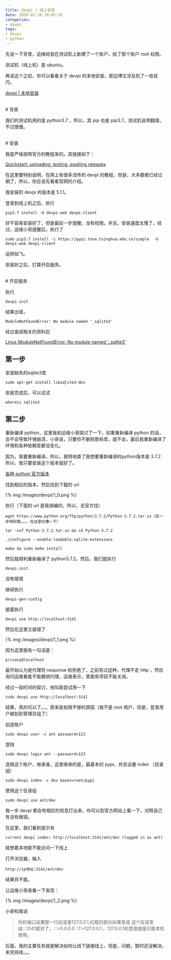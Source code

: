 ```yaml
---
title: devpi | 线上安装
date: 2020-02-20 20:05:16
categories:
- devpi
tags:
- devpi
- python
---
```

先说一下背景，运维给我在测试机上新建了一个账户，给了那个账户 root 权限。

测试机（线上机）是 ubuntu。

再读这个之前，你可以看看关于 devpi 的本地安装，那边博文涉及到了一些技巧。

[devpi | 本地安装](https://benpaodewoniu.github.io/2020/02/10/devpi0/)

<!-- more -->

<br/>
# 背景
<br/>

我们的测试机用的是 python3.7 ，所以，其 pip 也是 pip3.7。测试机自带翻墙，不过很慢。

<br/>
# 安装
<br/>

我是严格按照官方的教程来的。其链接如下：

 [Quickstart: uploading, testing, pushing releases](https://devpi.net/docs/devpi/devpi/5.2/+d/quickstart-releaseprocess.html#installing-devpi-client-and-server)

 在这里要特别说明，在网上有很多流传的 devpi 的教程，但是，大多数都已经过期了，所以，你应该先看看官网的介绍。

 我安装的 devpi 的版本是 5.1.1。

 登录到线上机之后，执行

 	pip3.7 install -U devpi-web devpi-client

好不容易安装好了，但是最后一步提醒，没有权限。并且，安装速度太慢了，经过，运维小哥提醒后，执行了

	sudo pip3.7 install -i https://pypi.tuna.tsinghua.edu.cn/simple  -U devpi-web devpi-client

运转如飞。

安装好之后，打算开启服务。

<br/>
# 开启服务
<br/>

执行

	devpi-init

结果出错，

	ModuleNotFoundError: No module named '_sqlite3'

经过查阅相关的资料后

[Linux ModuleNotFoundError: No module named '_sqlite3'](https://blog.csdn.net/qq_38687287/article/details/84840615)

## 第一步

安装缺失的sqlite3库

	sudo apt-get install libsqlite3-dev

安装完成后，可以试试

	whereis sqlite3

## 第二步

重新编译 python，这里我和运维小哥探讨了一下，如果重新编译 python 的话，会不会导致环境崩溃，小哥说，只要你不删除那些库，就不会，最后我重新编译了环境和各种依赖库都没变化。

因为，我要重新编译，所以，我特地查了我想要重新编译的python版本是 3.7.2 所以，我只要安装这个版本就好了。

[各种 python 官方版本](https://www.python.org/ftp/python/)

找到相应的版本，然后找到下载的 url

{% img /images/devpi/1_0.png %}

执行（下面的 url 是我胡编的，所以，去官方找）

	wget https://www.python.org/ftp/python/3.7.2/Python-3.7.2.tar.xz（这一步特别慢。。。，在这里吐槽一下）

	tar -xvf Python-3.7.2.tar.xz && cd Python-3.7.2

	./configure --enable-loadable-sqlite-extensions

	make && sudo make install

然后就顺利重新编译了 python3.7.2。然后，我们就执行

	devpi-init

没有报错

继续执行

	devpi-gen-config

接着执行

	devpi use http://localhost:3141

然后在这里又报错了

{% img /images/devpi/1_1.png %}

因为这里面有一句话是：

	privoxy@localhost

最开始认为是代理将 response 给拒绝了，之前有过这种，代理不走 http ，然后询问运维看能不能撤销代理，运维表示，里面有项目不能关闭。

经过一段时间的探讨，他叫我尝试用一下

	sudo devpi use http://localhost:3141

结果，真的可以了。。。原来是权限不够的原因（我不是 root 用户，但是，登录用户被划到管理员组了）

创造账户

	sudo devpi user -c ant password=123

登陆

	sudo devpi login ant --password=123

选择这个账户，继承谁，这里继承的是，最基本的 pypi，并且设置 index （目录组）

	sudo devpi index -c dev bases=root/pypi

使用这个目录组

	sudo devpi use ant/dev

每一步 devpi 都会有相应的信息打出来，你可以到官方网站上看一下，对照自己有没有做错。

在这里，我们看到提示有

	current devpi index: http://localhost:3141/ant/dev (logged in as ant)

就想着本地能不能访问一下线上

打开浏览器，输入

	http://ip地址:3141/ant/dev

结果并不能。

让运维小哥查看一下发现：

{% img /images/devpi/1_2.png %}

小哥和我说

>你的端口设置那一行应该是127.0.0.1,红框的部分如果变成 这个应该变成:::3141就对了，:::=0.0.0.0   ::1:=127.0.0.1 。127.0.0.1的意思就是只能本机使用。

后面，我的主要任务就是解决如何让线下链接线上，但是，问题，暂时还没解决。未完待续。。。




